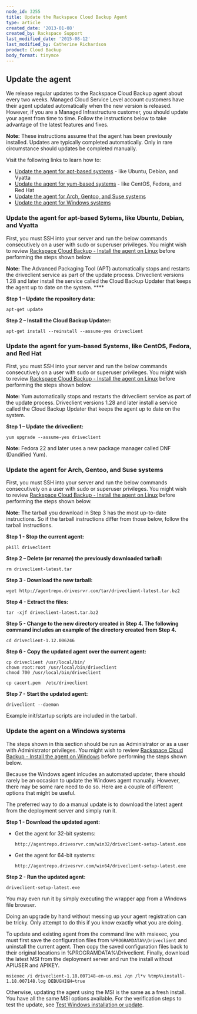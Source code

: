 ```yaml
---
node_id: 3255
title: Update the Rackspace Cloud Backup Agent
type: article
created_date: '2013-01-08'
created_by: Rackspace Support
last_modified_date: '2015-08-12'
last_modified_by: Catherine Richardson
product: Cloud Backup
body_format: tinymce
---
```


Update the agent
----------------

We release regular updates to the Rackspace Cloud Backup agent about
every two weeks. Managed Cloud Service Level account customers have
their agent updated automatically when the new version is released.
However, if you are a Managed Infrastructure customer, you should update
your agent from time to time. Follow the instructions below to take
advantage of the latest features and fixes.

**Note:** These instructions assume that the agent has been previously
installed. Updates are typically completed automatically. Only in rare
circumstance should updates be completed manually.

Visit the following links to learn how to:

-   [Update the agent for apt-based systems](#installubuntu) - like
    Ubuntu, Debian, and Vyatta
-   [Update the agent for yum-based systems](#installrpm) - like CentOS,
    Fedora, and Red Hat
-   [Update the agent for Arch, Gentoo, and Suse systems](#installarch)
-   [Update the agent for Windows systems](#installwindows)


<div>

### Update the agent for apt-based Sytems, like Ubuntu, Debian, and Vyatta

</div>

First, you must SSH into your server and run the below commands
consecutively on a user with sudo or superuser privileges. You might
wish to review [Rackspace Cloud Backup - Install the agent on
Linux](/how-to/rackspace-cloud-backup-install-the-agent-on-linux)
before performing the steps shown below.

**Note:** The Advanced Packaging Tool (APT) automatically stops and
restarts the driveclient service as part of the update process.
Driveclient versions 1.28 and later install the service called the Cloud
Backup Updater that keeps the agent up to date on the system. ****

**Step 1 &ndash; Update the repository data:**

    apt-get update

**Step 2 &ndash; Install the Cloud Backup Updater:**

    apt-get install --reinstall --assume-yes driveclient



<div>

### Update the agent for yum-based Systems, like CentOS, Fedora, and Red Hat

</div>

First, you must SSH into your server and run the below commands
consecutively on a user with sudo or superuser privileges. You might
wish to review [Rackspace Cloud Backup - Install the agent on
Linux](/how-to/rackspace-cloud-backup-install-the-agent-on-linux)
before performing the steps shown below.

**Note:** Yum automatically stops and restarts the driveclient service
as part of the update process. Driveclient versions 1.28 and later
install a service called the Cloud Backup Updater that keeps the agent
up to date on the system.

**Step 1 &ndash; Update the driveclient:**

    yum upgrade --assume-yes driveclient

**Note:** Fedora 22 and later uses a new package manager called DNF
(Dandified Yum).


### Update the agent for Arch, Gentoo, and Suse systems

First, you must SSH into your server and run the below commands
consecutively on a user with sudo or superuser privileges. You might
wish to review [Rackspace Cloud Backup - Install the agent on
Linux](/how-to/rackspace-cloud-backup-install-the-agent-on-linux)
before performing the steps shown below.

**Note:** The tarball you download in Step 3 has the most up-to-date
instructions. So if the tarball instructions differ from those below,
follow the tarball instructions.

**Step 1 - Stop the current agent:**

    pkill driveclient

**Step 2 &ndash; Delete (or rename) the previously downloaded tarball:**

    rm driveclient-latest.tar

**Step 3 - Download the new tarball:**

    wget http://agentrepo.drivesrvr.com/tar/driveclient-latest.tar.bz2

**Step 4 - Extract the files:**

    tar -xjf driveclient-latest.tar.bz2

**Step 5 - Change to the new directory created in Step 4. The following
command includes an example of the directory created from Step 4.**

    cd driveclient-1.12.006246

**Step 6 - Copy the updated agent over the current agent:**

    cp driveclient /usr/local/bin/
    chown root:root /usr/local/bin/driveclient
    chmod 700 /usr/local/bin/driveclient

    cp cacert.pem  /etc/driveclient

**Step 7 - Start the updated agent:**

    driveclient --daemon

Example init/startup scripts are included in the tarball.


<div>

### Update the agent on a Windows systems

The steps shown in this section should be run as Administrator or as a
user with Administrator privileges. You might wish to review [Rackspace
Cloud Backup - Install the agent on
Windows](/how-to/rackspace-cloud-backup-install-the-agent-on-windows)
before performing the steps shown below.

Because the Windows agent inlcudes an automated updater, there should
rarely be an occasion to update the Windows agent manually. However,
there may be some rare need to do so. Here are a couple of different
options that might be useful.

The preferred way to do a manual update is to download the latest agent
from the deployment server and simply run it.

</div>

**Step 1 - Download the updated agent:**

-   Get the agent for 32-bit systems:

        http://agentrepo.drivesrvr.com/win32/driveclient-setup-latest.exe

-   Get the agent for 64-bit systems:

        http://agentrepo.drivesrvr.com/win64/driveclient-setup-latest.exe

**Step 2 - Run the updated agent:**

    driveclient-setup-latest.exe

You may even run it by simply executing the wrapper app from a Windows
file browser.

Doing an upgrade by hand without messing up your agent registration can
be tricky. Only attempt to do this if you know exactly what you are
doing.

To update and existing agent from the command line with msiexec, you
must first save the configuration files from `%PROGRAMDATA%\Driveclient`
and uninstall the current agent. Then copy the saved configuration files
back to their original locations in %PROGRAMDATA%\\Driveclient. Finally,
download the latest MSI from the deployment server and run the install
without APIUSER and APIKEY.

    msiexec /i driveclient-1.18.007148-en-us.msi /qn /l*v %tmp%\install-1.18.007148.log DEBUGHIGH=true

Otherwise, updating the agent using the MSI is the same as a fresh
install. You have all the same MSI options available. For the
verification steps to test the update, see [Test Windows installation or
update](/how-to/rackspace-cloud-backup-install-the-agent-on-windows#testsetup).



